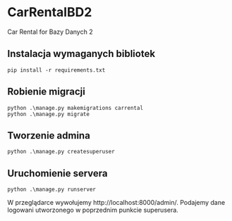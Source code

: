 # CarRentalBD2
Car Rental for Bazy Danych 2


## Instalacja wymaganych bibliotek
```
pip install -r requirements.txt
```

## Robienie migracji
```
python .\manage.py makemigrations carrental
python .\manage.py migrate
```
## Tworzenie admina
```
python .\manage.py createsuperuser
```

## Uruchomienie servera
```
python .\manage.py runserver
```
W przeglądarce wywołujemy http://localhost:8000/admin/. Podajemy dane logowani utworzonego w poprzednim punkcie superusera.


